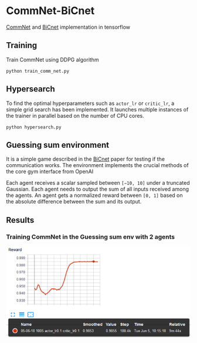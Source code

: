 # CommNet-BiCnet
[CommNet](https://arxiv.org/abs/1605.07736) and [BiCnet](https://arxiv.org/abs/1703.10069) implementation in tensorflow

## Training
Train CommNet using DDPG algorithm
```
python train_comm_net.py
```

## Hypersearch
To find the optimal hyperparameters such as `actor_lr` or `critic_lr`, a simple grid search has been implemented. It launches multiple instances of the trainer in parallel based on the number of CPU cores.
```
python hypersearch.py
```

## Guessing sum environment
It is a simple game described in the [BiCnet](https://arxiv.org/abs/1703.10069) paper for testing if the communication works. The environment implements the crucial methods of the core gym interface from OpenAI

Each agent receives a scalar sampled between `[−10, 10]` under a truncated Gaussian. Each agent needs to output the sum of all inputs received among the agents. An agent gets a normalized reward between `[0, 1]` based on the absolute difference between the sum and its output.

## Results
### Training CommNet in the Guessing sum env with 2 agents
![2_agents_commnet_training_reward](docs/2_agents_commnet.png)
